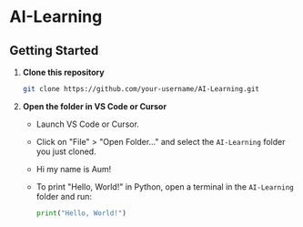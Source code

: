 # AI-Learning

## Getting Started

1. **Clone this repository**

   ```bash
   git clone https://github.com/your-username/AI-Learning.git
   ```

2. **Open the folder in VS Code or Cursor**
   - Launch VS Code or Cursor.
   - Click on "File" > "Open Folder..." and select the `AI-Learning` folder you just cloned.
   - Hi my name is Aum!
   
   - To print "Hello, World!" in Python, open a terminal in the `AI-Learning` folder and run:
     ```python
     print("Hello, World!")
     ```
